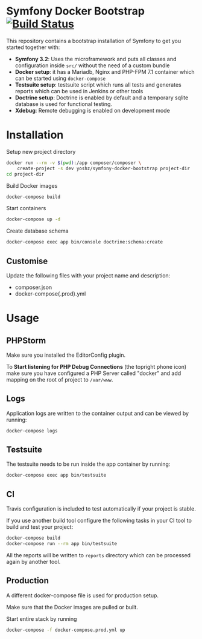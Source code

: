 Symfony Docker Bootstrap [![Build Status](https://travis-ci.org/yoshz/symfony-docker-bootstrap.svg?branch=master)](https://travis-ci.org/yoshz/symfony-docker-bootstrap)
========================

This repository contains a bootstrap installation of Symfony to get you started together with:

- **Symfony 3.2**: Uses the microframework and puts all classes and configuration inside `src/` without the need of a custom bundle
- **Docker setup**: it has a Mariadb, Nginx and PHP-FPM 7.1 container which can be started using `docker-compose`
- **Testsuite setup**: testsuite script which runs all tests and generates reports which can be used in Jenkins or other tools
- **Doctrine setup**: Doctrine is enabled by default and a temporary sqlite database is used for functional testing.
- **Xdebug**: Remote debugging is enabled on development mode

Installation
============

Setup new project directory

```bash
docker run --rm -v $(pwd):/app composer/composer \
    create-project -s dev yoshz/symfony-docker-bootstrap project-dir
cd project-dir
```

Build Docker images

```bash
docker-compose build
```

Start containers

```bash
docker-compose up -d
```

Create database schema

```bash
docker-compose exec app bin/console doctrine:schema:create
```

Customise
---------

Update the following files with your project name and description:

* composer.json
* docker-compose{.prod}.yml


Usage
=====

PHPStorm
--------

Make sure you installed the EditorConfig plugin.

To **Start listening for PHP Debug Connections** (the topright phone icon) make sure you have configured a PHP Server
called "docker" and add mapping on the root of project to `/var/www`.


Logs
----

Application logs are written to the container output and can be viewed by running:

```bash
docker-compose logs
```

Testsuite
---------

The testsuite needs to be run inside the app container by running:

```bash
docker-compose exec app bin/testsuite
```

CI
--

Travis configuration is included to test automatically if your project is stable.

If you use another build tool configure the following tasks in your CI tool to build and test your project:

```bash
docker-compose build
docker-compose run --rm app bin/testsuite
```

All the reports will be written to `reports` directory which can be processed again by another tool.


Production
----------

A different docker-compose file is used for production setup.

Make sure that the Docker images are pulled or built.

Start entire stack by running

```bash
docker-compose -f docker-compose.prod.yml up
```

